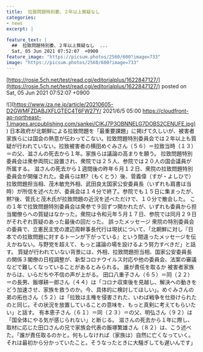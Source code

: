 ```yaml
---
title:  拉致問題特別委、２年以上質疑なし  
categories:
- news
excerpt: |
  
feature_text: |
  ##  拉致問題特別委、２年以上質疑なし  ...
  Sat, 05 Jun 2021 07:52:07  +0900
feature_image: "https://picsum.photos/2560/600?image=733"
image: "https://picsum.photos/2560/600?image=733"
---
```


[https://rosie.5ch.net/test/read.cgi/editorialplus/1622847127/](https://rosie.5ch.net/test/read.cgi/editorialplus/1622847127/)
posted on Sat, 05 Jun 2021 07:52:07  +0900

<!--more-->

![](https://www.iza.ne.jp/article/20210605-D2GWMFZDABJXFLGTEC4T6FW27Y/ 2021/6/5 05:00 [https://cloudfront-ap-northeast-1.images.arcpublishing.com/sankei/CIKJ7P3OBNNELG7DOBS2CENUFE.jpg)](https://cloudfront-ap-northeast-1.images.arcpublishing.com/sankei/CIKJ7P3OBNNELG7DOBS2CENUFE.jpg)) 日本政府が北朝鮮による拉致問題を「最重要課題」に掲げて久しいが、被害者家族らには国会の熱意が伝わってこない。拉致問題特別委員会では２年以上も質疑が行われていない。拉致被害者の横田めぐみさん（５６）＝拉致当時（１３）＝の父、滋さんの死去から１年。家族らは議論の高まりを願う。 拉致問題特別委員会は衆参両院に設置され、衆院では２５人、参院では２０人の国会議員が所属する。 滋さんの死去から１週間後の昨年６月１２日、衆院の拉致問題特別委員会が開催された。委員らは黙?（もくとう）後、菅義偉（すが・よしひで）拉致問題担当相、茂木敏充外相、武田良太国家公安委員長（いずれも肩書は当時）が所信を述べたが、委員会は１４分で終了。参院でも１５日に集まったが、黙?後、菅氏と茂木氏が拉致問題の近況を述べただけで、１０分で散会した。 この１年で拉致問題特別委員会は衆参で９回ずつ開かれたが、いずれも委員から担当閣僚らへの質疑はなかった。衆院は令和元年５月１７日、参院では同月２９日がそれぞれ質疑のあった最後の回だった。 誤ったメッセージ 衆院の特別委員会の委員で、立憲民主党の渡辺周幹事長代行は現状について、「北朝鮮に対し『日本での拉致問題に対するトーンが下がっている』という間違ったメッセージを伝えかねない。与野党を超えて、もっと議論の場を設けるよう努力すべきだ」と話す。 質疑が行われていない背景には、外相、拉致問題担当相、国家公安委員長の関係３閣僚の日程調整が、新型コロナウイルス対応や他の委員会、法案の審議などで難しくなっていることがあるとみられる。 誰が責任を取るか 被害者家族からは、いらだちや不信の声が上がる。 田口八重子さん（６５）＝同（２２）＝の長男、飯塚耕一郎さん（４４）は「コロナ収束後を見越し、解決への動きをどう加速させ、家族を救うのか。今、具体的に検討してほしい」。めぐみさんの弟の拓也さん（５２）は「拉致は主権を侵害された、いわば戦争を仕掛けられたのと同じ。その状況を放置していることの意味を、もっと真剣に考えてもらいたい」と話す。 有本恵子さん（６１）＝同（２３）＝の父、明弘さん（９２）は「国全体にやる気が感じられない」と断じる。 滋さんの死去から１年に際し、取材に応じた田口さんの兄で家族会代表の飯塚繁雄さん（８２）は、こう述べた。「誰が責任取るのかと。何もしなければ（家族は）自然に亡くなっていく。それは最初から分かっていたこと。そうなったときに大騒ぎしても遅いんです」
